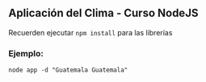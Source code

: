 ## Aplicación del Clima - Curso NodeJS

Recuerden ejecutar ```npm install``` para las librerías

### Ejemplo:

```
node app -d "Guatemala Guatemala"
```